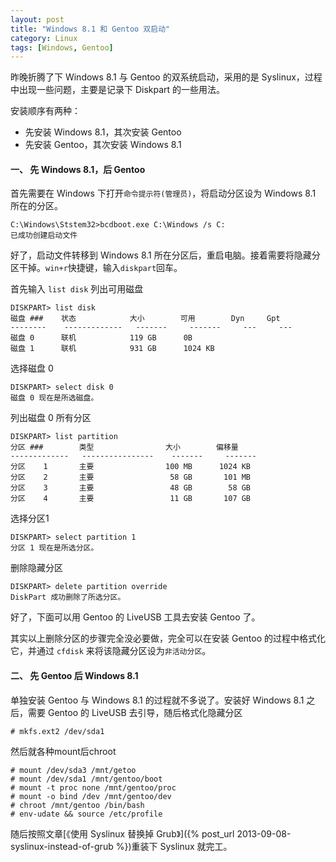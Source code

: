 ```yaml
---
layout: post
title: "Windows 8.1 和 Gentoo 双启动"
category: Linux
tags: [Windows, Gentoo]
---
```


昨晚折腾了下 Windows 8.1 与 Gentoo 的双系统启动，采用的是 Syslinux，过程中出现一些问题，主要是记录下 Diskpart 的一些用法。

安装顺序有两种：

- 先安装 Windows 8.1，其次安装 Gentoo
- 先安装 Gentoo，其次安装 Windows 8.1

<!-- more -->

#### 一、 先 Windows 8.1，后 Gentoo

首先需要在 Windows 下打开`命令提示符(管理员)`，将启动分区设为 Windows 8.1 所在的分区。

    C:\Windows\Ststem32>bcdboot.exe C:\Windows /s C:
    已成功创建启动文件

好了，启动文件转移到 Windows 8.1 所在分区后，重启电脑。接着需要将隐藏分区干掉。`win+r`快捷键，输入`diskpart`回车。

首先输入 `list disk` 列出可用磁盘

```
DISKPART> list disk
磁盘 ###    状态            大小        可用        Dyn     Gpt
--------    -------------   -------     -------     ---     ---
磁盘 0      联机            119 GB      0B
磁盘 1      联机            931 GB      1024 KB
```

选择磁盘 0

```
DISKPART> select disk 0
磁盘 0 现在是所选磁盘。
```

列出磁盘 0 所有分区

```
DISKPART> list partition
分区 ###        类型                大小        偏移量
-------------   ----------------    -------     -------
分区    1       主要                100 MB      1024 KB
分区    2       主要                 58 GB       101 MB
分区    3       主要                 48 GB        58 GB
分区    4       主要                 11 GB       107 GB
```

选择分区1

```
DISKPART> select partition 1
分区 1 现在是所选分区。
```

删除隐藏分区

```
DISKPART> delete partition override
DiskPart 成功删除了所选分区。
```

好了，下面可以用 Gentoo 的 LiveUSB 工具去安装 Gentoo 了。

其实以上删除分区的步骤完全没必要做，完全可以在安装 Gentoo 的过程中格式化它，并通过 `cfdisk` 来将该隐藏分区设为`非活动分区`。

#### 二、 先 Gentoo 后 Windows 8.1

单独安装 Gentoo 与 Windows 8.1 的过程就不多说了。安装好 Windows 8.1 之后，需要 Gentoo 的 LiveUSB 去引导，随后格式化隐藏分区

    # mkfs.ext2 /dev/sda1

然后就各种mount后chroot

    # mount /dev/sda3 /mnt/getoo
    # mount /dev/sda1 /mnt/gentoo/boot
    # mount -t proc none /mnt/gentoo/proc
    # mount -o bind /dev /mnt/gentoo/dev
    # chroot /mnt/gentoo /bin/bash
    # env-udate && source /etc/profile

随后按照文章[《使用 Syslinux 替换掉 Grub》]({% post_url 2013-09-08-syslinux-instead-of-grub %})重装下 Syslinux 就完工。
